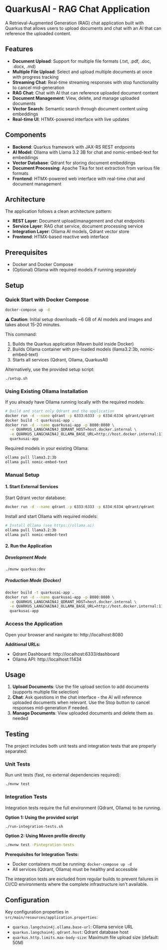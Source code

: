 # QuarkusAI - RAG Chat Application

A Retrieval-Augmented Generation (RAG) chat application built with Quarkus that allows users to upload documents and chat with an AI that can reference the uploaded content.

## Features

- **Document Upload**: Support for multiple file formats (.txt, .pdf, .doc, .docx, .md)
- **Multiple File Upload**: Select and upload multiple documents at once with progress tracking
- **Streaming Chat**: Real-time streaming responses with stop functionality to cancel mid-generation
- **RAG Chat**: Chat with AI that can reference uploaded document content
- **Document Management**: View, delete, and manage uploaded documents
- **Vector Search**: Semantic search through document content using embeddings
- **Real-time UI**: HTMX-powered interface with live updates

## Components

- **Backend**: Quarkus framework with JAX-RS REST endpoints
- **AI Model**: Ollama with Llama 3.2 3B for chat and nomic-embed-text for embeddings
- **Vector Database**: Qdrant for storing document embeddings
- **Document Processing**: Apache Tika for text extraction from various file formats
- **Frontend**: HTMX-powered web interface with real-time chat and document management

## Architecture

The application follows a clean architecture pattern:

- **REST Layer**: Document upload/management and chat endpoints
- **Service Layer**: RAG chat service, document processing service
- **Integration Layer**: Ollama AI models, Qdrant vector store
- **Frontend**: HTMX-based reactive web interface

## Prerequisites

- Docker and Docker Compose
- (Optional) Ollama with required models if running separately

## Setup

### Quick Start with Docker Compose

```bash
docker-compose up -d
```

**⚠️ Caution**: Initial setup downloads ~6 GB of AI models and images and takes about 15-20 minutes.

This command:
1. Builds the Quarkus application (Maven build inside Docker)
2. Builds Ollama container with pre-loaded models (llama3.2:3b, nomic-embed-text)
3. Starts all services (Qdrant, Ollama, QuarkusAI)

Alternatively, use the provided setup script:
```bash
./setup.sh
```

### Using Existing Ollama Installation

If you already have Ollama running locally with the required models:

```bash
# Build and start only Qdrant and the application
docker run -d --name qdrant -p 6333:6333 -p 6334:6334 qdrant/qdrant
docker build -t quarkusai-app .
docker run -d --name quarkusai-app -p 8080:8080 \
  -e QUARKUS_LANGCHAIN4J_QDRANT_HOST=host.docker.internal \
  -e QUARKUS_LANGCHAIN4J_OLLAMA_BASE_URL=http://host.docker.internal:11434 \
  quarkusai-app
```

Required models in your existing Ollama:
```bash
ollama pull llama3.2:3b
ollama pull nomic-embed-text
```

### Manual Setup

#### 1. Start External Services

Start Qdrant vector database:
```bash
docker run -d --name qdrant -p 6333:6333 -p 6334:6334 qdrant/qdrant
```

Install and start Ollama with required models:
```bash
# Install Ollama (see https://ollama.ai)
ollama pull llama3.2:3b
ollama pull nomic-embed-text
```

#### 2. Run the Application

##### Development Mode
```bash
./mvnw quarkus:dev
```

##### Production Mode (Docker)
```bash
docker build -t quarkusai-app .
docker run -d --name quarkusai-app -p 8080:8080 \
  -e QUARKUS_LANGCHAIN4J_QDRANT_HOST=host.docker.internal \
  -e QUARKUS_LANGCHAIN4J_OLLAMA_BASE_URL=http://host.docker.internal:11434 \
  quarkusai-app
```

### Access the Application

Open your browser and navigate to: http://localhost:8080

**Additional URLs:**
- Qdrant Dashboard: http://localhost:6333/dashboard
- Ollama API: http://localhost:11434

## Usage

1. **Upload Documents**: Use the file upload section to add documents (supports multiple file selection)
2. **Chat**: Ask questions in the chat interface - the AI will reference uploaded documents when relevant. Use the Stop button to cancel responses mid-generation if needed.
3. **Manage Documents**: View uploaded documents and delete them as needed

## Testing

The project includes both unit tests and integration tests that are properly separated:

### Unit Tests
Run unit tests (fast, no external dependencies required):
```bash
./mvnw test
```

### Integration Tests
Integration tests require the full environment (Qdrant, Ollama) to be running.

**Option 1: Using the provided script**
```bash
./run-integration-tests.sh
```

**Option 2: Using Maven profile directly**
```bash
./mvnw test -Pintegration-tests
```

**Prerequisites for Integration Tests:**
- Docker containers must be running: `docker-compose up -d`
- All services (Qdrant, Ollama) must be healthy and accessible

The integration tests are excluded from regular builds to prevent failures in CI/CD environments where the complete infrastructure isn't available.

## Configuration

Key configuration properties in `src/main/resources/application.properties`:

- `quarkus.langchain4j.ollama.base-url`: Ollama service URL
- `quarkus.langchain4j.qdrant.host`: Qdrant database host
- `quarkus.http.limits.max-body-size`: Maximum file upload size (default: 50M)
